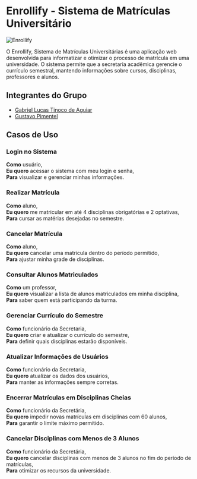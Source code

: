 # Enrollify - Sistema de Matrículas Universitário

![Enrollify](https://github.com/user-attachments/assets/92ed0005-4025-4966-90ef-088a915ee546)

O Enrollify, Sistema de Matrículas Universitárias é uma aplicação web desenvolvida para informatizar e otimizar o processo de matrícula em uma universidade. O sistema permite que a secretaria acadêmica gerencie o currículo semestral, mantendo informações sobre cursos, disciplinas, professores e alunos.

## Integrantes do Grupo
* [Gabriel Lucas Tinoco de Aguiar](https://github.com/gabrieltinoco)
* [Gustavo Pimentel]()

## Casos de Uso

### Login no Sistema

**Como** usuário,<br/> 
**Eu quero** acessar o sistema  com meu login e senha,<br/>
**Para** visualizar e gerenciar minhas informações.<br/>


### Realizar Matrícula

**Como** aluno,<br/>
**Eu quero** me matricular em até 4 disciplinas obrigatórias e 2 optativas,<br/>
**Para** cursar as matérias desejadas no semestre.<br/>


### Cancelar Matrícula

**Como** aluno,<br/>
**Eu quero** cancelar uma matrícula dentro do período permitido,<br/>
**Para** ajustar minha grade de disciplinas.<br/>


### Consultar Alunos Matriculados

**Como** um professor,<br/>
**Eu quero** visualizar a lista de alunos matriculados em minha disciplina,<br/>
**Para** saber quem está participando da turma.<br/>


### Gerenciar Currículo do Semestre

**Como** funcionário da Secretaria,<br/>
**Eu quero** criar e atualizar o currículo do semestre,<br/>
**Para** definir quais disciplinas estarão disponíveis.<br/>


### Atualizar Informações de Usuários

**Como** funcionário da Secretaria,<br/>
**Eu quero** atualizar os dados dos usuários,<br/>
**Para** manter as informações sempre corretas.<br/>


### Encerrar Matrículas em Disciplinas Cheias

**Como** funcionário da Secretária,<br/>
**Eu quero** impedir novas matrículas em disciplinas com 60 alunos,<br/>
**Para** garantir o limite máximo permitido.<br/>


### Cancelar Disciplinas com Menos de 3 Alunos

**Como** funcionário da Secretária,<br/>
**Eu quero** cancelar disciplinas com menos de 3 alunos no fim do período de matrículas,<br/>
**Para** otimizar os recursos da universidade.<br/>
